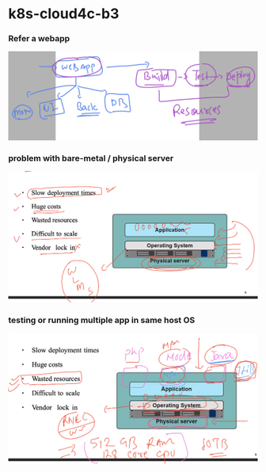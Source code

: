 # k8s-cloud4c-b3

### Refer a webapp

<img src="web1.png">

### problem with bare-metal / physical server 

<img src="bare.png">

### testing or running multiple app in same host OS 

<img src="prob1.png">

